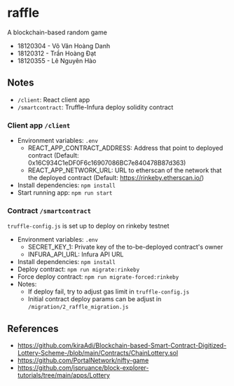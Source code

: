 # raffle

A blockchain-based random game

- 18120304 - Võ Văn Hoàng Danh
- 18120312 - Trần Hoàng Đạt
- 18120355 - Lê Nguyên Hào

## Notes

- `/client`: React client app
- `/smartcontract`: Truffle-Infura deploy solidity contract

### Client app `/client`

- Environment variables: `.env`
  - REACT_APP_CONTRACT_ADDRESS: Address that point to deployed contract (Default: 0x16C934C1eDF0F6c16907086BC7e840478B87d363)
  - REACT_APP_NETWORK_URL: URL to etherscan of the network that the deployed contract (Default: https://rinkeby.etherscan.io/)
- Install dependencies: `npm install`
- Start running app: `npm run start`

### Contract `/smartcontract`

`truffle-config.js` is set up to deploy on rinkeby testnet

- Environment variables: `.env`
  - SECRET_KEY_1: Private key of the to-be-deployed contract's owner
  - INFURA_API_URL: Infura API URL
- Install dependencies: `npm install`
- Deploy contract: `npm run migrate:rinkeby`
- Force deploy contract: `npm run migrate-forced:rinkeby`
- Notes:
  - If deploy fail, try to adjust gas limit in `truffle-config.js`
  - Initial contract deploy params can be adjust in `/migration/2_raffle_migration.js`

## References

- https://github.com/kiraAdi/Blockchain-based-Smart-Contract-Digitized-Lottery-Scheme-/blob/main/Contracts/ChainLottery.sol
- https://github.com/PortalNetwork/nifty-game
- https://github.com/jspruance/block-explorer-tutorials/tree/main/apps/Lottery
